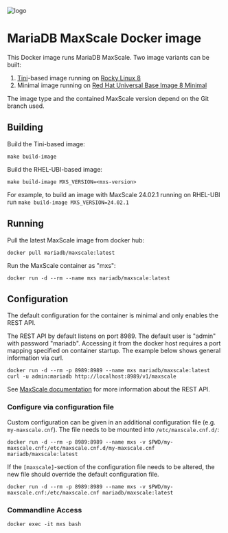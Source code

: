 ![logo](https://mariadb.com/wp-content/uploads/2019/11/mariadb-logo_blue-transparent.png)

# MariaDB MaxScale Docker image

This Docker image runs MariaDB MaxScale. Two image variants can be built:

1. [Tini](https://github.com/krallin/tini)-based image running on [Rocky Linux 8](https://rockylinux.org/)
2. Minimal image running on [Red Hat Universal Base Image 8 Minimal](https://catalog.redhat.com/software/containers/ubi8/ubi-minimal/5c359a62bed8bd75a2c3fba8?q=Red%20Hat%20Unive&architecture=amd64&image=660383f31ba64b6bd44df0a7)

The image type and the contained MaxScale version depend on the Git branch used.

## Building

Build the Tini-based image:
```
make build-image
```

Build the RHEL-UBI-based image:
```
make build-image MXS_VERSION=<mxs-version>
```
For example, to build an image with MaxScale 24.02.1 running on RHEL-UBI run
`make build-image MXS_VERSION=24.02.1`

## Running

Pull the latest MaxScale image from docker hub:
```
docker pull mariadb/maxscale:latest
```

Run the MaxScale container as "mxs":
```
docker run -d --rm --name mxs mariadb/maxscale:latest
```

## Configuration

The default configuration for the container is minimal and only enables the
REST API.

The REST API by default listens on port 8989. The default user is "admin" with
password "mariadb". Accessing it from the docker host requires a port mapping
specified on container startup. The example below shows general information via
curl.
```
docker run -d --rm -p 8989:8989 --name mxs mariadb/maxscale:latest
curl -u admin:mariadb http://localhost:8989/v1/maxscale
```

See [MaxScale documentation](https://mariadb.com/kb/en/mariadb-maxscale-2208-rest-api/)
for more information about the REST API.

### Configure via configuration file

Custom configuration can be given in an additional configuration file (e.g.
`my-maxscale.cnf`). The file needs to be mounted into `/etc/maxscale.cnf.d/`:
```
docker run -d --rm -p 8989:8989 --name mxs -v $PWD/my-maxscale.cnf:/etc/maxscale.cnf.d/my-maxscale.cnf mariadb/maxscale:latest
```

If the `[maxscale]`-section of the configuration file needs to be altered, the
new file should override the default configuration file.
```
docker run -d --rm -p 8989:8989 --name mxs -v $PWD/my-maxscale.cnf:/etc/maxscale.cnf mariadb/maxscale:latest
```

### Commandline Access

`docker exec -it mxs bash`
